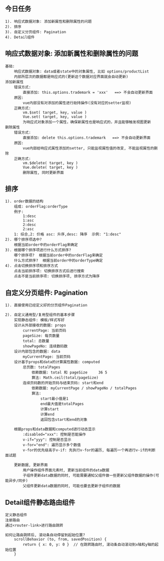 ## 今日任务
    1). 响应式数据对象: 添加新属性和删除属性的问题
    2). 排序
    3). 自定义分页组件: Pagination
    4). Detail组件


## 响应式数据对象: 添加新属性和删除属性的问题
    基础: 
        响应式数据对象: data或者state中的对象属性, 比如 options/productList
        内部所层次的数据都是响应式的(更新这个数据对应界面就会自动更新)
    添加新属性
        错误方式: 
            直接添加: this.options.trademark = 'xxx'   ==> 不会自动更新界面
        原因: 
            vue内部没有对添加的属性进行劫持操作(没有对应的setter监视)
        正确方式:
            vm.$set( target, key, value )
            Vue.set( target, key, value )
            为响应式对象添加一个属性，确保新属性也是响应式的，并且能够触发视图更新
    删除属性
        错误方式: 
            直接添加: delete this.options.trademark   ==> 不会自动更新界面
        原因: 
            vue内部给响应式属性添加的setter, 只能监视属性值的改变, 不能监视属性的删除
        正确方式:
            vm.$delete( target, key )
            Vue.delete( target, key )
            删除属性, 同时更新界面

## 排序
    1). order数据的结构
        组成: orderFlag:orderType
        例子: 
            1:desc
            1:asc
            2:desc
            2:asc
        1: 综合,2: 价格 asc: 升序,desc: 降序  示例: "1:desc"
    2). 哪个排序项选中?
        根据当前order中的orderFlag来确定
    3). 根据哪个排序项进行什么方式排序?
        哪个排序项?  根据当前order中的orderFlag来确定
        什么方式排序?  根据当前order中的orderType确定
    4). 点击切换排序项和排序方式
        点击当前排序项: 切换排序方式后进行搜索
        点击不是当前排序项: 切换排序项, 排序方式为降序

## 自定义分页组件: Pagination
    1). 直接使用已经定义好的分页组件Pagination

    2). 自定义通用型/复用型组件的基本步骤
        实现静态组件: 模板/样式写好
        设计从外部接收的数据: props
            currentPage: 当前页码
            pageSize: 每页数量
            total: 总数量
            showPageNo: 连续数码数
        设计内部包含的数据: data
            myCurrentPage: 当前页码
        设计基于props和data的计算属性数据: computed
            总页数: totalPages
                依赖数据: total 和 pageSize     36 5 
                算法: Math.ceil(total/pageSize)
            连续页码数的开始页码与结束页码: start和end
                依赖数据: myCurrentPage / showPageNo / totalPages
                算法:
                    start最小值是1
                    end最大值是totalPages
                    计算start
                    计算end
                    返回包含start和end的对象

        根据props和data数据和computed进行动态显示
            :disabled="xxx": 控制是否能操作
            v-if="yyy": 控制是否显示
            v-for="end": 遍历显示多个数值   
            v-for的优先级高于v-if: 先执行v-for的遍历, 每遍历一个再进行v-if的判断  面试题
        
        更新数据, 更新界面
            用户操作组件界面元素时, 更新当前组件的data数据
            子组件更新data数据的同时, 可能需要通知父组件做一些更新父组件数据的操作(可能异步/同步)
            父组件更新data数据的同时, 可能也要去更新子组件的数据

## Detail组件静态路由组件
    定义静态组件
    注册路由
    通过<router-link>进行路由跳转

    如何让路由跳转后, 滚动条自动停留到起始位置?
        scrollBehavior (to, from, savedPosition) {
            return { x: 0, y: 0 }  // 在跳转路由时, 滚动条自动滚动到x轴和y轴的起始位置
        }

